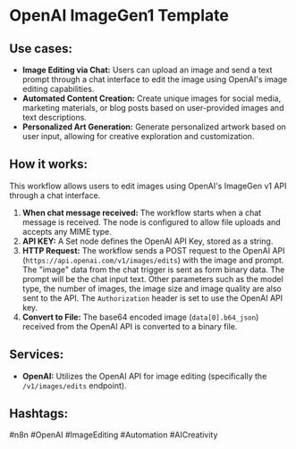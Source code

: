 # OpenAI ImageGen1 Template

## Use cases:

- **Image Editing via Chat:** Users can upload an image and send a text prompt through a chat interface to edit the image using OpenAI's image editing capabilities.
- **Automated Content Creation:** Create unique images for social media, marketing materials, or blog posts based on user-provided images and text descriptions.
- **Personalized Art Generation:** Generate personalized artwork based on user input, allowing for creative exploration and customization.

## How it works:

This workflow allows users to edit images using OpenAI's ImageGen v1 API through a chat interface.

1.  **When chat message received:** The workflow starts when a chat message is received. The node is configured to allow file uploads and accepts any MIME type.
2.  **API KEY:** A Set node defines the OpenAI API Key, stored as a string.
3.  **HTTP Request:** The workflow sends a POST request to the OpenAI API (`https://api.openai.com/v1/images/edits`) with the image and prompt. The "image" data from the chat trigger is sent as form binary data. The prompt will be the chat input text. Other parameters such as the model type, the number of images, the image size and image quality are also sent to the API. The `Authorization` header is set to use the OpenAI API key.
4.  **Convert to File:** The base64 encoded image (`data[0].b64_json`) received from the OpenAI API is converted to a binary file.

## Services:

-   **OpenAI:** Utilizes the OpenAI API for image editing (specifically the `/v1/images/edits` endpoint).

## Hashtags:

#n8n #OpenAI #ImageEditing #Automation #AICreativity
